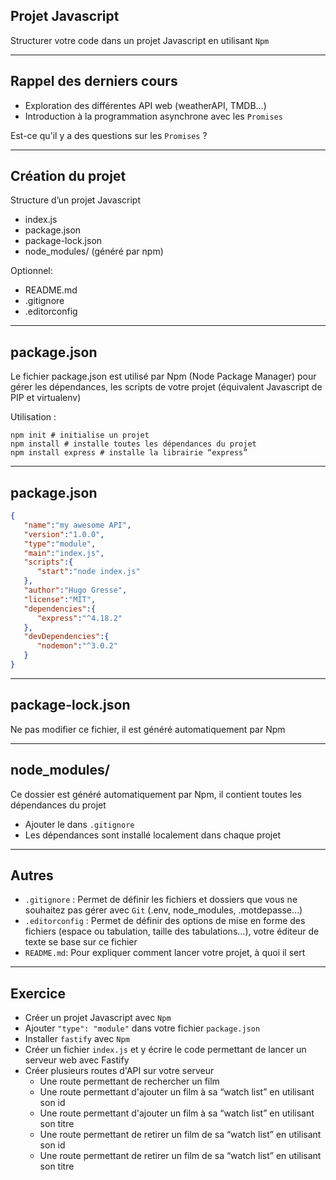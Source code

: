 ## Projet Javascript

Structurer votre code dans un projet Javascript en utilisant `Npm`

---

## Rappel des derniers cours 

- Exploration des différentes API web (weatherAPI, TMDB…)
- Introduction à la programmation asynchrone avec les `Promises`

Est-ce qu'il y a des questions sur les `Promises` ?

---

## Création du projet 

Structure d’un projet Javascript
- index.js
- package.json 
- package-lock.json
- node_modules/ (généré par npm)

Optionnel:
- README.md 
- .gitignore
- .editorconfig

---

## package.json 

Le fichier package.json est utilisé par Npm (Node Package Manager) pour gérer les dépendances, les scripts de votre projet (équivalent Javascript de PIP et virtualenv)

Utilisation :
```shell
npm init # initialise un projet
npm install # installe toutes les dépendances du projet
npm install express # installe la librairie “express”
```

---

## package.json

```json
{
   "name":"my awesome API",
   "version":"1.0.0",
   "type":"module",
   "main":"index.js",
   "scripts":{
      "start":"node index.js"
   },
   "author":"Hugo Gresse",
   "license":"MIT",
   "dependencies":{
      "express":"^4.18.2"
   },
   "devDependencies":{
      "nodemon":"^3.0.2"
   }
}
```

---

## package-lock.json

Ne pas modifier ce fichier, il est généré automatiquement par Npm

---

## node_modules/

Ce dossier est généré automatiquement par Npm, il contient toutes les dépendances du projet
- Ajouter le dans `.gitignore`
- Les dépendances sont installé localement dans chaque projet

---

## Autres

- `.gitignore` : Permet de définir les fichiers et dossiers que vous ne souhaitez pas gérer avec `Git` (.env, node_modules, .motdepasse…) 
- `.editorconfig` : Permet de définir des options de mise en forme des fichiers (espace ou tabulation, taille des tabulations…), votre éditeur de texte se base sur ce fichier
- `README.md`: Pour expliquer comment lancer votre projet, à quoi il sert

---

## Exercice

- Créer un projet Javascript avec `Npm`
- Ajouter `"type": "module"` dans votre fichier `package.json`
- Installer `fastify` avec `Npm`
- Créer un fichier `index.js` et y écrire le code permettant de lancer un serveur web avec Fastify
- Créer plusieurs routes d'API sur votre serveur
  - Une route permettant de rechercher un film
  - Une route permettant d'ajouter un film à sa “watch list” en utilisant son id
  - Une route permettant d'ajouter un film à sa “watch list” en utilisant son titre
  - Une route permettant de retirer un film de sa “watch list” en utilisant son id
  - Une route permettant de retirer un film de sa “watch list” en utilisant son titre
 
  
